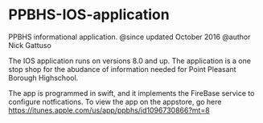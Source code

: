 # PPBHS-IOS-application
PPBHS informational application.
@since updated October 2016
@author Nick Gattuso


The IOS application runs on versions 8.0 and up. The application is a one stop shop for the abudance of information needed for
Point Pleasant Borough Highschool. 

The app is programmed in swift, and it implements the FireBase service to configure notfications.
To view the app on the appstore, go here https://itunes.apple.com/us/app/ppbhs/id1096730866?mt=8
